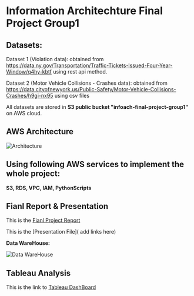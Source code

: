 # Information Architechture Final Project Group1

## Datasets:

Dataset 1 (Violation data): obtained from https://data.ny.gov/Transportation/Traffic-Tickets-Issued-Four-Year-Window/q4hy-kbtf using rest api method.

Dataset 2 (Motor Vehicle Collisions - Crashes data): obtained from https://data.cityofnewyork.us/Public-Safety/Motor-Vehicle-Collisions-Crashes/h9gi-nx95 using csv files

All datasets are stored in **S3 public bucket "infoach-final-project-group1"** on AWS cloud.

## AWS Architecture
![Architecture](https://github.com/Jatin6004/Group1_Final_Project/blob/main/Documents/Final%20Project%20AWS%20Architechture%20work%20flow.png)

## Using following AWS services to implement the whole project:
**S3, RDS, VPC, IAM, PythonScripts**

## Fianl Report & Presentation
This is the [Fianl Project Report](https://github.com/Jatin6004/Group1_Final_Project/blob/main/Documents/Information%20Architecture_%20Final%20Project.pptx)

This is the [Presentation File]( add links here)


**Data WareHouse:**

![Data WareHouse](https://github.com/Jatin6004/Group1_Final_Project/blob/main/Dataset_Resources/FINAL_PROJECT_OLAP_REVERSE%20ENGINEERING%20DIAGRAM.png)

## Tableau Analysis
This is the link to [Tableau DashBoard](https://github.com/Jatin6004/Group1_Final_Project/blob/main/Documents/FinalProject%20Tableau%20Report.pdf)
